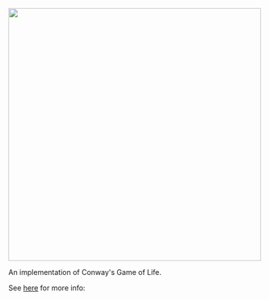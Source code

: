 <p align="left">
  <img src="https://i.gyazo.com/3edfd3722bb62d32421abe64c103f86f.png" width="500"/>
</p>

An implementation of Conway's Game of Life.

See [here](https://g-harel.github.io/game-of-life/) for more info: